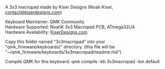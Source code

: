 A 3x3 macropad made by Kiser Designs (Noah Kiser, contact@kiserdesigns.com)

Keyboard Maintainer: QMK Community  
Hardware Supported: NoahK 3x3 Macropad PCB, ATmega32U4  
Hardware Availability: [KiserDesigns.com](http://kiserdesigns.com/)

Copy this folder named "3x3macropad" into your "qmk_firmware/keyboards/" directory.
(this file will be "~/qmk_firmware/keyboards/3x3macropad/readme.md")

Compile QMK for this keyboard:
    qmk compile -kb 3x3macropad -km default
